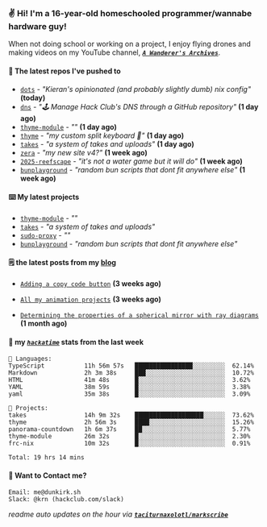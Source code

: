 ### ✌️ Hi! I'm a 16-year-old homeschooled programmer/wannabe hardware guy!

When not doing school or working on a project, I enjoy flying drones and making videos on my YouTube channel, [**_`A Wanderer's Archives`_**](https://youtube.com/@wanderer.archives).

#### 👷 The latest repos I've pushed to

- [`dots`](https://github.com/taciturnaxolotl/dots) - _"Kieran's opinionated (and probably slightly dumb) nix config"_ **(today)**
- [`dns`](https://github.com/hackclub/dns) - _"🕹 Manage Hack Club's DNS through a GitHub repository"_ **(1 day ago)**
- [`thyme-module`](https://github.com/taciturnaxolotl/thyme-module) - _""_ **(1 day ago)**
- [`thyme`](https://github.com/taciturnaxolotl/thyme) - _"my custom split keyboard 🫶"_ **(1 day ago)**
- [`takes`](https://github.com/taciturnaxolotl/takes) - _"a system of takes and uploads"_ **(1 day ago)**
- [`zera`](https://github.com/taciturnaxolotl/zera) - _"my new site v4?"_ **(1 week ago)**
- [`2025-reefscape`](https://github.com/df1317/2025-reefscape) - _"it's not a water game but it will do"_ **(1 week ago)**
- [`bunplayground`](https://github.com/taciturnaxolotl/bunplayground) - _"random bun scripts that dont fit anywhere else"_ **(1 week ago)**

#### ⌨️ My latest projects

- [`thyme-module`](https://github.com/taciturnaxolotl/thyme-module) - _""_
- [`takes`](https://github.com/taciturnaxolotl/takes) - _"a system of takes and uploads"_
- [`sudo-proxy`](https://github.com/taciturnaxolotl/sudo-proxy) - _""_
- [`bunplayground`](https://github.com/taciturnaxolotl/bunplayground) - _"random bun scripts that dont fit anywhere else"_

#### 🗒️ the latest posts from my [blog](https://dunkirk.sh)

- [`Adding a copy code button`](https://dunkirk.sh/blog/adding-a-copy-button/) **(3 weeks ago)**

- [`All my animation projects`](https://dunkirk.sh/blog/my-animations/) **(3 weeks ago)**

- [`Determining the properties of a spherical mirror with ray diagrams`](https://dunkirk.sh/blog/spherical-ray-diagrams/) **(1 month ago)**



#### 📡 my [_`hackatime`_](https://waka.hackclub.com) stats from the last week

```text
💾 Languages:
TypeScript           11h 56m 57s   ████████████████░░░░░░░░░  62.14%
Markdown             2h 3m 38s     ███░░░░░░░░░░░░░░░░░░░░░░  10.72%
HTML                 41m 48s       █░░░░░░░░░░░░░░░░░░░░░░░░  3.62%
YAML                 38m 59s       █░░░░░░░░░░░░░░░░░░░░░░░░  3.38%
yaml                 35m 38s       █░░░░░░░░░░░░░░░░░░░░░░░░  3.09%

💼 Projects:
takes                14h 9m 32s    ███████████████████░░░░░░  73.62%
thyme                2h 56m 3s     ████░░░░░░░░░░░░░░░░░░░░░  15.26%
panorama-countdown   1h 6m 37s     ██░░░░░░░░░░░░░░░░░░░░░░░  5.77%
thyme-module         26m 32s       █░░░░░░░░░░░░░░░░░░░░░░░░  2.30%
frc-nix              10m 32s       █░░░░░░░░░░░░░░░░░░░░░░░░  0.91%

Total: 19 hrs 14 mins
```

#### 📮 Want to Contact me?

```text
Email: me@dunkirk.sh
Slack: @krn (hackclub.com/slack)
```

_readme auto updates on the hour via [**`taciturnaxolotl/markscribe`**](https://github.com/taciturnaxolotl/markscribe)_

